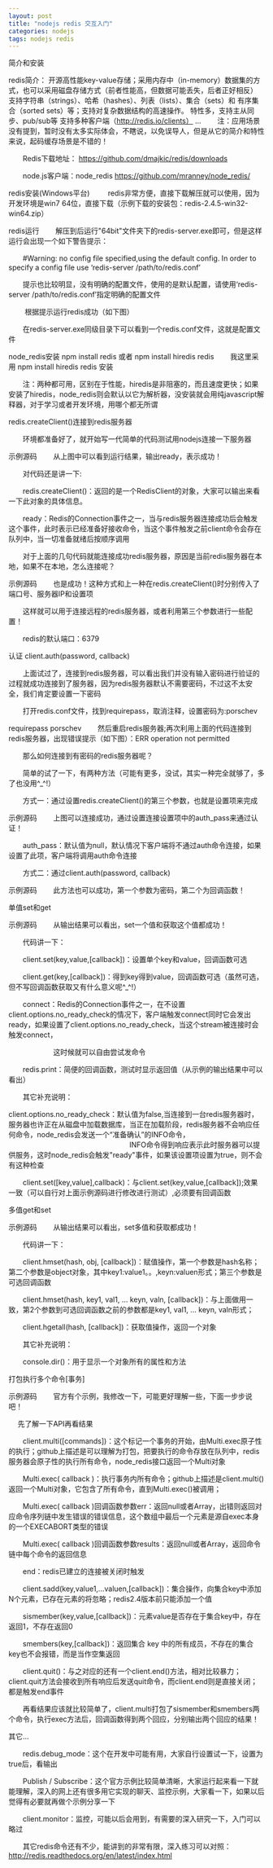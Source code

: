```yaml
---
layout: post
title: "nodejs redis 交互入门"
categories: nodejs
tags: nodejs redis
---
```

简介和安装

redis简介： 开源高性能key-value存储；采用内存中（in-memory）数据集的方式，也可以采用磁盘存储方式（前者性能高，但数据可能丢失，后者正好相反） 支持字符串（strings）、哈希（hashes）、列表（lists）、集合（sets）和 有序集合（sorted sets）等；支持对复杂数据结构的高速操作。 特性多，支持主从同步、pub/sub等 支持多种客户端（http://redis.io/clients） ... 　　注：应用场景没有提到，暂时没有太多实际体会，不瞎说，以免误导人，但是从它的简介和特性来说，起码缓存场景是不错的！

　　Redis下载地址： https://github.com/dmajkic/redis/downloads

　　node.js客户端：node_redis https://github.com/mranney/node_redis/

redis安装(Windows平台) 　　 redis非常方便，直接下载解压就可以使用，因为开发环境是win7 64位，直接下载（示例下载的安装包：redis-2.4.5-win32-win64.zip）

redis运行 　　解压到后运行"64bit"文件夹下的redis-server.exe即可，但是这样运行会出现一个如下警告提示：

　　#Warning: no config file specified,using the default config. In order to specify a config file use ‘redis-server /path/to/redis.conf’

　　提示也比较明显，没有明确的配置文件，使用的是默认配置，请使用‘redis-server /path/to/redis.conf’指定明确的配置文件

　　 根据提示运行redis成功（如下图）

　　在redis-server.exe同级目录下可以看到一个redis.conf文件，这就是配置文件

node_redis安装 npm install redis 或者 npm install hiredis redis 　　我这里采用 npm install hiredis redis 安装

　　注：两种都可用，区别在于性能，hiredis是非阻塞的，而且速度更快；如果安装了hiredis，node_redis则会默认以它为解析器，没安装就会用纯javascript解释器，对于学习或者开发环境，用哪个都无所谓

redis.createClient()连接到redis服务器

　　环境都准备好了，就开始写一代简单的代码测试用nodejs连接一下服务器

示例源码 　　从上图中可以看到运行结果，输出ready，表示成功！　　

　　对代码还是讲一下:

　　redis.createClient()：返回的是一个RedisClient的对象，大家可以输出来看一下此对象的具体信息。

　　ready：Redis的Connection事件之一，当与redis服务器连接成功后会触发这个事件，此时表示已经准备好接收命令，当这个事件触发之前client命令会存在队列中，当一切准备就绪后按顺序调用

　　对于上面的几句代码就能连接成功redis服务器，原因是当前redis服务器在本地，如果不在本地，怎么连接呢？

示例源码 　　也是成功！这种方式和上一种在redis.createClient()时分别传入了端口号、服务器IP和设置项

　　这样就可以用于连接远程的redis服务器，或者利用第三个参数进行一些配置！

　　redis的默认端口：6379

认证 client.auth(password, callback)

　　上面试过了，连接到redis服务器，可以看出我们并没有输入密码进行验证的过程就成功连接到了服务器，因为redis服务器默认不需要密码，不过这不太安全，我们肯定要设置一下密码

　　打开redis.conf文件，找到requirepass，取消注释，设置密码为:porschev

requirepass porschev 　　然后重启redis服务器;再次利用上面的代码连接到redis服务器，出现错误提示（如下图）：ERR operation not permitted

　　那么如何连接到有密码的redis服务器呢？

　　简单的试了一下，有两种方法（可能有更多，没试，其实一种完全就够了，多了也没用^_^!）

　　方式一：通过设置redis.createClient()的第三个参数，也就是设置项来完成

示例源码 　　上图可以连接成功，通过设置连接设置项中的auth_pass来通过认证！

　　auth_pass：默认值为null，默认情况下客户端将不通过auth命令连接，如果设置了此项，客户端将调用auth命令连接

　　方式二：通过client.auth(password, callback)

示例源码 　　此方法也可以成功，第一个参数为密码，第二个为回调函数！

单值set和get

示例源码 　　从输出结果可以看出，set一个值和获取这个值都成功！

　　代码讲一下：

　　client.set(key,value,[callback])：设置单个key和value，回调函数可选

　　client.get(key,[callback])：得到key得到value，回调函数可选（虽然可选，但不写回调函数获取又有什么意义呢^_^!）

　　connect：Redis的Connection事件之一，在不设置client.options.no_ready_check的情况下，客户端触发connect同时它会发出ready，如果设置了client.options.no_ready_check，当这个stream被连接时会触发connect，

　　　　　　 这时候就可以自由尝试发命令

　　redis.print：简便的回调函数，测试时显示返回值（从示例的输出结果中可以看出）

　　其它补充说明：

  client.options.no_ready_check：默认值为false,当连接到一台redis服务器时，服务器也许正在从磁盘中加载数据库，当正在加载阶段，redis服务器不会响应任何命令，node_redis会发送一个“准备确认”的INFO命令，
　　　　　　　　　　　　　　　　　INFO命令得到响应表示此时服务器可以提供服务，这时node_redis会触发"ready"事件，如果该设置项设置为true，则不会有这种检查

　　client.set([key,value],callback)：与client.set(key,value,[callback]);效果一致（可以自行对上面示例源码进行修改进行测试）,必须要有回调函数

多值get和set

示例源码 　　从输出结果可以看出，set多值和获取都成功！

　　代码讲一下：

　　client.hmset(hash, obj, [callback])：赋值操作，第一个参数是hash名称；第二个参数是object对象，其中key1:value1。。,keyn:valuen形式；第三个参数是可选回调函数

　　client.hmset(hash, key1, val1, ... keyn, valn, [callback])：与上面做用一致，第2个参数到可选回调函数之前的参数都是key1, val1, ... keyn, valn形式；

　　client.hgetall(hash, [callback])：获取值操作，返回一个对象

　　其它补充说明：

　　console.dir()：用于显示一个对象所有的属性和方法

打包执行多个命令[事务]

示例源码 　　官方有个示例，我修改一下，可能更好理解一些，下面一步步说吧！

　 先了解一下API再看结果

　　client.multi([commands])：这个标记一个事务的开始，由Multi.exec原子性的执行；github上描述是可以理解为打包，把要执行的命令存放在队列中，redis服务器会原子性的执行所有命令，node_redis接口返回一个Multi对象

　　Multi.exec( callback )：执行事务内所有命令；github上描述是client.multi()返回一个Multi对象，它包含了所有命令，直到Multi.exec()被调用；

　　Multi.exec( callback )回调函数参数err：返回null或者Array，出错则返回对应命令序列链中发生错误的错误信息，这个数组中最后一个元素是源自exec本身的一个EXECABORT类型的错误

　　Multi.exec( callback )回调函数参数results：返回null或者Array，返回命令链中每个命令的返回信息

　　end：redis已建立的连接被关闭时触发

　　client.sadd(key,value1,...valuen,[callback])：集合操作，向集合key中添加N个元素，已存在元素的将忽略；redis2.4版本前只能添加一个值

　　sismember(key,value,[callback])：元素value是否存在于集合key中，存在返回1，不存在返回0

　　smembers(key,[callback])：返回集合 key 中的所有成员，不存在的集合key也不会报错，而是当作空集返回

　　client.quit()：与之对应的还有一个client.end()方法，相对比较暴力；client.quit方法会接收到所有响应后发送quit命令，而client.end则是直接关闭；都是触发end事件

　　再看结果应该就比较简单了，client.multi打包了sismember和smembers两个命令，执行exec方法后，回调函数得到两个回应，分别输出两个回应的结果！

其它...

　　redis.debug_mode：这个在开发中可能有用，大家自行设置试一下，设置为true后，看输出

　　Publish / Subscribe：这个官方示例比较简单清晰，大家运行起来看一下就能理解，深入的网上还有很多用它实现的聊天、监控示例，大家看一下，如果以后觉得有必要就再做个示例分享一下

　　client.monitor：监控，可能以后会用到，有需要的深入研究一下，入门可以略过

　　其它redis命令还有不少，能讲到的非常有限，深入练习可以对照：http://redis.readthedocs.org/en/latest/index.html